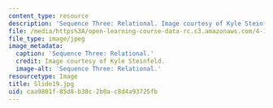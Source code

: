 ```yaml
---
content_type: resource
description: 'Sequence Three: Relational. Image courtesy of Kyle Steinfeld.'
file: /media/https%3A/open-learning-course-data-rc.s3.amazonaws.com/4-184-architectural-design-workshop-collage-method-and-form-spring-2004/caa9801f85d8b38c2b0ac8d4a93725fb_Slide19.jpg
file_type: image/jpeg
image_metadata:
  caption: 'Sequence Three: Relational.'
  credit: Image courtesy of Kyle Steinfeld.
  image-alt: 'Sequence Three: Relational.'
resourcetype: Image
title: Slide19.jpg
uid: caa9801f-85d8-b38c-2b0a-c8d4a93725fb
---
```

